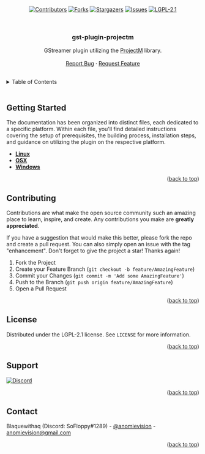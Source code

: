 <a id="readme-top"></a>

<div align="center">

[![Contributors][contributors-shield]][contributors-url]
[![Forks][forks-shield]][forks-url]
[![Stargazers][stars-shield]][stars-url]
[![Issues][issues-shield]][issues-url]
[![LGPL-2.1][license-shield]][license-url]

<br />

<h3 align="center">gst-plugin-projectm</h3>

  <p align="center">
    GStreamer plugin utilizing the <a href="https://github.com/projectM-visualizer/projectm" target="_blank">ProjectM</a> library.
    <br />
    <br />
    <a href="https://github.com/anomievision/gst-plugin-projectm/issues" target="_blank">Report Bug</a>
    ·
    <a href="https://github.com/anomievision/gst-plugin-projectm/issues" target="_blank">Request Feature</a>
  </p>
</div>

<br />

<!-- TABLE OF CONTENTS -->
<details>
  <summary>Table of Contents</summary>
  <ol>
    <li><a href="#getting-started">Getting Started</a></li>
    <li><a href="#contributing">Contributing</a></li>
    <li><a href="#license">License</a></li>
    <li><a href="#support">Support</a></li>
    <li><a href="#contact">Contact</a></li>
  </ol>
</details>

<br />

<!-- GETTING STARTED -->
## Getting Started

The documentation has been organized into distinct files, each dedicated to a specific platform. Within each file, you'll find detailed instructions covering the setup of prerequisites, the building process, installation steps, and guidance on utilizing the plugin on the respective platform.

- **[Linux](docs/LINUX.md)**
- **[OSX](docs/OSX.md)**
- **[Windows](docs/WINDOWS.md)**

<p align="right">(<a href="#readme-top">back to top</a>)</p>

<!-- CONTRIBUTING -->
## Contributing

Contributions are what make the open source community such an amazing place to learn, inspire, and create. Any contributions you make are **greatly appreciated**.

If you have a suggestion that would make this better, please fork the repo and create a pull request. You can also simply open an issue with the tag "enhancement".
Don't forget to give the project a star! Thanks again!

1. Fork the Project
2. Create your Feature Branch (`git checkout -b feature/AmazingFeature`)
3. Commit your Changes (`git commit -m 'Add some AmazingFeature'`)
4. Push to the Branch (`git push origin feature/AmazingFeature`)
5. Open a Pull Request

<p align="right">(<a href="#readme-top">back to top</a>)</p>

<!-- LICENSE -->
## License

Distributed under the LGPL-2.1 license. See `LICENSE` for more information.

<p align="right">(<a href="#readme-top">back to top</a>)</p>

<!-- SUPPORT -->
## Support

[![Discord][discord-shield]][discord-url]

<p align="right">(<a href="#readme-top">back to top</a>)</p>

<!-- CONTACT -->
## Contact

Blaquewithaq (Discord: SoFloppy#1289) - [@anomievision](https://twitter.com/anomievision) - anomievision@gmail.com

<p align="right">(<a href="#readme-top">back to top</a>)</p>

<!----------------------------------------------------------------------->
<!-- MARKDOWN LINKS & IMAGES -->
<!-- https://www.markdownguide.org/basic-syntax/#reference-style-links -->
[contributors-shield]: https://img.shields.io/github/contributors/anomievision/gst-plugin-projectm.svg?style=for-the-badge
[contributors-url]: https://github.com/anomievision/gst-plugin-projectm/graphs/contributors
[forks-shield]: https://img.shields.io/github/forks/anomievision/gst-plugin-projectm.svg?style=for-the-badge
[forks-url]: https://github.com/anomievision/gst-plugin-projectm/network/members
[stars-shield]: https://img.shields.io/github/stars/anomievision/gst-plugin-projectm.svg?style=for-the-badge
[stars-url]: https://github.com/anomievision/gst-plugin-projectm/stargazers
[issues-shield]: https://img.shields.io/github/issues/anomievision/gst-plugin-projectm.svg?style=for-the-badge
[issues-url]: https://github.com/anomievision/gst-plugin-projectm/issues
[license-shield]: https://img.shields.io/github/license/anomievision/gst-plugin-projectm.svg?style=for-the-badge
[license-url]: https://github.com/anomievision/gst-plugin-projectm/blob/master/LICENSE
[crates-shield]: https://img.shields.io/crates/v/gst-plugin-projectm?style=for-the-badge
[crates-url]: https://crates.io/crates/gst-plugin-projectm
[crates-dl-shield]: https://img.shields.io/crates/d/gst-plugin-projectm?style=for-the-badge
[crates-dl-url]: https://crates.io/crates/gst-plugin-projectm
[discord-shield]: https://img.shields.io/discord/737206408482914387?style=for-the-badge
[discord-url]: https://discord.gg/7fQXN43n9W